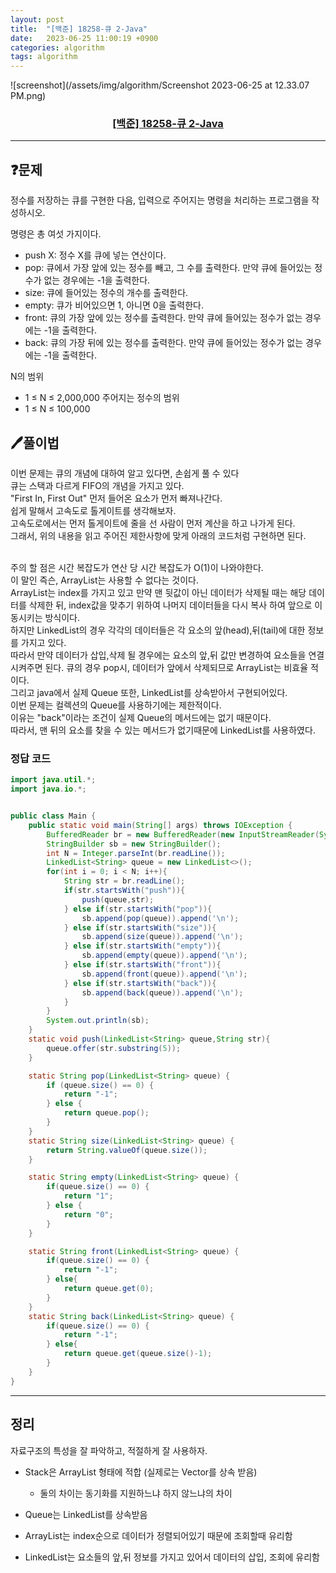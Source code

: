 ```yaml
---
layout: post
title:  "[백준] 18258-큐 2-Java"
date:   2023-06-25 11:00:19 +0900
categories: algorithm
tags: algorithm
---
```


![screenshot](/assets/img/algorithm/Screenshot 2023-06-25 at 12.33.07 PM.png)
### <center><a href="https://www.acmicpc.net/problem/18258">[백준] 18258-큐 2-Java</a></center>
---

## ❓문제

정수를 저장하는 큐를 구현한 다음, 입력으로 주어지는 명령을 처리하는 프로그램을 작성하시오.<br>

명령은 총 여섯 가지이다.<br>

* push X: 정수 X를 큐에 넣는 연산이다.
* pop: 큐에서 가장 앞에 있는 정수를 빼고, 그 수를 출력한다. 만약 큐에 들어있는 정수가 없는 경우에는 -1을 출력한다.
* size: 큐에 들어있는 정수의 개수를 출력한다.
* empty: 큐가 비어있으면 1, 아니면 0을 출력한다.
* front: 큐의 가장 앞에 있는 정수를 출력한다. 만약 큐에 들어있는 정수가 없는 경우에는 -1을 출력한다.
* back: 큐의 가장 뒤에 있는 정수를 출력한다. 만약 큐에 들어있는 정수가 없는 경우에는 -1을 출력한다.

N의 범위
* 1 ≤ N ≤ 2,000,000
주어지는 정수의 범위
* 1 ≤ N ≤ 100,000


## 🖊️풀이법

이번 문제는 큐의 개념에 대하여 알고 있다면, 손쉽게 풀 수 있다<br>
큐는 스택과 다르게 FIFO의 개념을 가지고 있다.<br>
"First In, First Out" 먼저 들어온 요소가 먼저 빠져나간다.<br>
쉽게 말해서 고속도로 톨게이트를 생각해보자.<br>
고속도로에서는 먼저 톨게이트에 줄을 선 사람이 먼저 계산을 하고 나가게 된다.<br>
그래서, 위의 내용을 읽고 주어진 제한사항에 맞게 아래의 코드처럼 구현하면 된다.<br>

<br>
주의 할 점은 시간 복잡도가 연산 당 시간 복잡도가 O(1)이 나와야한다.<br>
이 말인 즉슨, ArrayList는 사용할 수 없다는 것이다.<br>
ArrayList는 index를 가지고 있고 만약 맨 뒷값이 아닌 데이터가 삭제될 때는 해당 데이터를 삭제한 뒤, index값을 맞추기 위하여 나머지 데이터들을 다시 복사 하여 앞으로 이동시키는 방식이다.<br>
하지만 LinkedList의 경우 각각의 데이터들은 각 요소의 앞(head),뒤(tail)에 대한 정보를 가지고 있다.<br>
따라서 만약 데이터가 삽입,삭제 될 경우에는 요소의 앞,뒤 값만 변경하여 요소들을 연결 시켜주면 된다.
큐의 경우 pop시, 데이터가 앞에서 삭제되므로 ArrayList는 비효율 적이다.<br>
그리고 java에서 실제 Queue 또한, LinkedList를 상속받아서 구현되어있다.

<br>
이번 문제는 컬렉션의 Queue를 사용하기에는 제한적이다.<br>
이유는 "back"이라는 조건이 실제 Queue의 메서드에는 없기 때문이다.<br>
따라서, 맨 뒤의 요소를 찾을 수 있는 메서드가 없기때문에 LinkedList를 사용하였다.



### 정답 코드

```java
import java.util.*;
import java.io.*;


public class Main {
    public static void main(String[] args) throws IOException {
        BufferedReader br = new BufferedReader(new InputStreamReader(System.in));
        StringBuilder sb = new StringBuilder();
        int N = Integer.parseInt(br.readLine());
        LinkedList<String> queue = new LinkedList<>();
        for(int i = 0; i < N; i++){
            String str = br.readLine();
            if(str.startsWith("push")){
                push(queue,str);
            } else if(str.startsWith("pop")){
                sb.append(pop(queue)).append('\n');
            } else if(str.startsWith("size")){
                sb.append(size(queue)).append('\n');
            } else if(str.startsWith("empty")){
                sb.append(empty(queue)).append('\n');
            } else if(str.startsWith("front")){
                sb.append(front(queue)).append('\n');
            } else if(str.startsWith("back")){
                sb.append(back(queue)).append('\n');
            }
        }
        System.out.println(sb);
    }
    static void push(LinkedList<String> queue,String str){
        queue.offer(str.substring(5));
    }

    static String pop(LinkedList<String> queue) {
        if (queue.size() == 0) {
            return "-1";
        } else {
            return queue.pop();
        }
    }
    static String size(LinkedList<String> queue) {
        return String.valueOf(queue.size());
    }

    static String empty(LinkedList<String> queue) {
        if(queue.size() == 0) {
            return "1";
        } else {
            return "0";
        }
    }

    static String front(LinkedList<String> queue) {
        if(queue.size() == 0) {
            return "-1";
        } else{
            return queue.get(0);
        }
    }
    static String back(LinkedList<String> queue) {
        if(queue.size() == 0) {
            return "-1";
        } else{
            return queue.get(queue.size()-1);
        }
    }
}
```

---

## 정리

자료구조의 특성을 잘 파악하고, 적절하게 잘 사용하자.

* Stack은 ArrayList 형태에 적합 (실제로는 Vector를 상속 받음)
  * 둘의 차이는 동기화를 지원하느냐 하지 않느냐의 차이
* Queue는 LinkedList를 상속받음

* ArrayList는 index순으로 데이터가 정렬되어있기 때문에 조회할때 유리함
* LinkedList는 요소들의 앞,뒤 정보를 가지고 있어서 데이터의 삽입, 조회에 유리함













